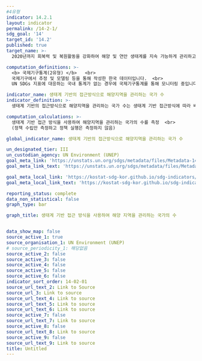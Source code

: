 ```yaml
---
#4유형
indicator: 14.2.1
layout: indicator
permalink: /14-2-1/
sdg_goal: '14'
target_id: '14.2'
published: true
target_name: >-
  2020년까지 회복력 및 복원활동을 강화하여 해양 및 연안 생태계를 지속 가능하게 관리하고 보호 조치 실행

computation_definitions: >-
  <b> 국제기구통계(2유형) </b>   <br>
  국제기구에서 추정 및 모델링 등을 통해 작성한 한국 데이터입니다.  <br> 
  UN SDGs 지표에 대응하는 국내 통계가 없는 경우에 국제기구통계를 통해 모니터링 중입니다.

indicator_name: 생태계 기반의 접근방식으로 해양지역을 관리하는 국가 수
indicator_definition: >-
  생태계 기반의 접근방식으로 해양지역을 관리하는 국가 수는 생태계 기반 접근방식에 따라 배타적 경제 수역에서 통합연안역 관리(Integrated Coastal Zone Management, ICZM)를 도입하고 있는 정도를 통해 나타냄

computation_calculations: >-
  생태계 기반 접근 방식을 사용하여 해양지역을 관리하는 국가의 수를 측정  <br>
  (정책 수립만 측정하고 정책 실행은 측정하지 않음)

global_indicator_name: 생태계 기반의 접근방식으로 해양지역을 관리하는 국가 수

un_designated_tier: III
un_custodian_agency: UN Environment (UNEP)
goal_meta_link: 'https://unstats.un.org/sdgs/metadata/files/Metadata-14-02-01.pdf'
goal_meta_link_text: 'https://unstats.un.org/sdgs/metadata/files/Metadata-14-02-01.pdf'

goal_meta_local_link: 'https://kostat-sdg-kor.github.io/sdg-indicators/public/data/Metadata-14-02-01_KOR.pdf'
goal_meta_local_link_text: 'https://kostat-sdg-kor.github.io/sdg-indicators/public/data/Metadata-14-02-01_KOR.pdf'

reporting_status: complete
data_non_statistical: false
graph_type: bar

graph_title: 생태계 기반 접근 방식을 사용하여 해양 지역을 관리하는 국가의 수


data_show_map: false
source_active_1: true
source_organisation_1: UN Environment (UNEP)
# source_periodicity_1: 해당없음
source_active_2: false
source_active_3: false
source_active_4: false
source_active_5: false
source_active_6: false
indicator_sort_order: 14-02-01
source_url_text_2: Link to Source
source_url_3: Link to source
source_url_text_4: Link to source
source_url_text_5: Link to source
source_url_text_6: Link to source
source_active_7: false
source_url_text_7: Link to source
source_active_8: false
source_url_text_8: Link to source
source_active_9: false
source_url_text_9: Link to source
title: Untitled
---
```

